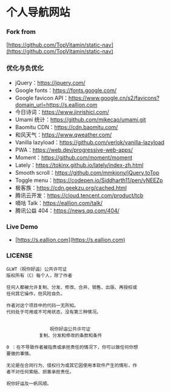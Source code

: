 # 个人导航网站

### Fork from
[https://github.com/TopVitamin/static-nav](https://github.com/TopVitamin/static-nav)

### 优化与负优化
<ul>
    <li>jQuery：<a href="https://jquery.com/" target="_blank" rel="noopener noreferrer">https://jquery.com/</a></li>
    <li>Google fonts：<a href="https://fonts.google.com/" target="_blank"
            rel="noopener noreferrer">https://fonts.google.com/</a></li>
    <li>Google favicon API：<a href="https://www.google.cn/s2/favicons?domain_url=https://s.eallion.com/" target="_blank"
            rel="noopener noreferrer">https://www.google.cn/s2/favicons?domain_url=https://s.eallion.com</a>
    </li>
    <li>今日诗词：<a href="https://www.jinrishici.com/" target="_blank"
            rel="noopener noreferrer">https://www.jinrishici.com/</a></li>
    <li>Umami 统计：<a href="https://github.com/mikecao/umami.git" target="_blank"
            rel="noopener noreferrer">https://github.com/mikecao/umami.git</a></li>
    <li>Baomitu CDN：<a href="https://cdn.baomitu.com/" target="_blank"
            rel="noopener noreferrer">https://cdn.baomitu.com/</a></li>
    <li>和风天气：<a href="https://www.qweather.com/" target="_blank" rel="noopener noreferrer">https://www.qweather.com/</a>
    </li>
    <li>Vanilla lazyload：<a href="https://github.com/verlok/vanilla-lazyload" target="_blank"
            rel="noopener noreferrer">https://github.com/verlok/vanilla-lazyload</a></li>
    <li>PWA：<a href="https://web.dev/progressive-web-apps/" target="_blank"
            rel="noopener noreferrer">https://web.dev/progressive-web-apps/</a></li>
    <li>Moment：<a href="https://github.com/moment/moment" target="_blank"
            rel="noopener noreferrer">https://github.com/moment/moment</a></li>
    <li>Lately：<a href="https://tokinx.github.io/lately/index-zh.html" target="_blank"
            rel="noopener noreferrer">https://tokinx.github.io/lately/index-zh.html</a></li>
    <li>Smooth scroll：<a href="https://github.com/mmkjony/jQuery.toTop" target="_blank"
            rel="noopener noreferrer">https://github.com/mmkjony/jQuery.toTop</a></li>
    <li>Toggle menu：<a href="https://codepen.io/Siddharth11/pen/vNEEZp" target="_blank"
            rel="noopener noreferrer">https://codepen.io/Siddharth11/pen/vNEEZp</a></li>
    <li>极客族：<a href="https://cdn.geekzu.org/cached.html" target="_blank"
            rel="noopener noreferrer">https://cdn.geekzu.org/cached.html</a></li>
    <li>腾讯云开发：<a href="https://cloud.tencent.com/product/tcb" target="_blank"
            rel="noopener noreferrer">https://cloud.tencent.com/product/tcb</a></li>
    <li>嘀咕 Talk：<a href="https://eallion.com/talk/" target="_blank"
            rel="noopener noreferrer">https://eallion.com/talk/</a></li>
    <li>腾讯公益 404：<a href="https://news.qq.com/404/" target="_blank"
            rel="noopener noreferrer">https://news.qq.com/404/</a></li>
</ul>

### Live Demo
- [https://s.eallion.com](https://s.eallion.com)

### LICENSE
```
GLWT（祝你好运）公共许可证
版权所有（C）每个人，除了作者

任何人都被允许复制、分发、修改、合并、销售、出版、再授权或
任何其它操作，但风险自负。

作者对这个项目中的代码一无所知。
代码处于可用或不可用状态，没有第三种情况。


                祝你好运公共许可证
            复制、分发和修改的条款和条件

0 ：在不导致作者被指责或承担责任的情况下，你可以做任何你想
要做的事情。

无论是在合同行为、侵权行为或其它因使用本软件产生的情形，作
者不对任何索赔、损害承担责任。

祝你好运及一帆风顺。
```